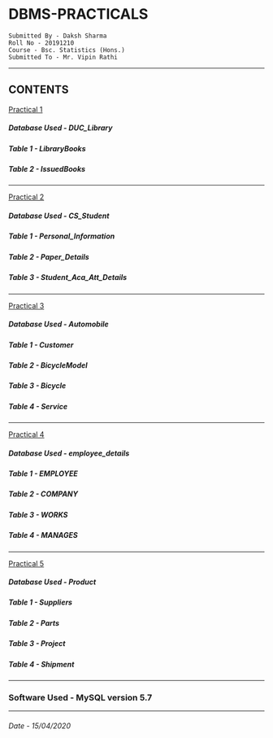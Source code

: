 # DBMS-PRACTICALS
```
Submitted By - Daksh Sharma
Roll No - 20191210
Course - Bsc. Statistics (Hons.)
Submitted To - Mr. Vipin Rathi
```
-------------------------------------------------------------------------------------------------------------------------------------------------------------------------------------------------------------------------
## CONTENTS
[Practical 1](https://github.com/dakshsharmaa/DBMS-PRACTICALS/blob/master/Q1.txt)
##### Database Used - DUC_Library
##### Table 1 - LibraryBooks
##### Table 2 - IssuedBooks
--------------------------------------------------------------------------------------------------------------------------------------------------------------------------------------------------------------------------
[Practical 2](https://github.com/dakshsharmaa/DBMS-PRACTICALS/blob/master/Q2.txt)
##### Database Used - CS_Student
##### Table 1 - Personal_Information
##### Table 2 - Paper_Details
##### Table 3 - Student_Aca_Att_Details
----------------------------------------------------------------------------------------------------------------------------------------------------------------------------------------------------------------------------
[Practical 3](https://github.com/dakshsharmaa/DBMS-PRACTICALS/blob/master/Q3.txt)
##### Database Used - Automobile
##### Table 1 - Customer
##### Table 2 - BicycleModel
##### Table 3 - Bicycle
##### Table 4 - Service
----------------------------------------------------------------------------------------------------------------------------------------------------------------------------------------------------------------------------
[Practical 4](https://github.com/dakshsharmaa/DBMS-PRACTICALS/blob/master/Q4.txt)
##### Database Used - employee_details
##### Table 1 - EMPLOYEE
##### Table 2 - COMPANY
##### Table 3 - WORKS
##### Table 4 - MANAGES
--------------------------------------------------------------------------------------------------------------------------------------------------------------------------------------------------------------------------
[Practical 5](https://github.com/dakshsharmaa/DBMS-PRACTICALS/blob/master/Q5.txt)
##### Database Used - Product
##### Table 1 - Suppliers
##### Table 2 - Parts
##### Table 3 - Project
##### Table 4 - Shipment
----------------------------------------------------------------------------------------------------------------------------------------------------------------------------------------------------------
### Software Used - MySQL version 5.7
---------------------------------------------------------------------------------------------------------------------------------------------------------------------------------------------------------------------
###### Date - 15/04/2020
